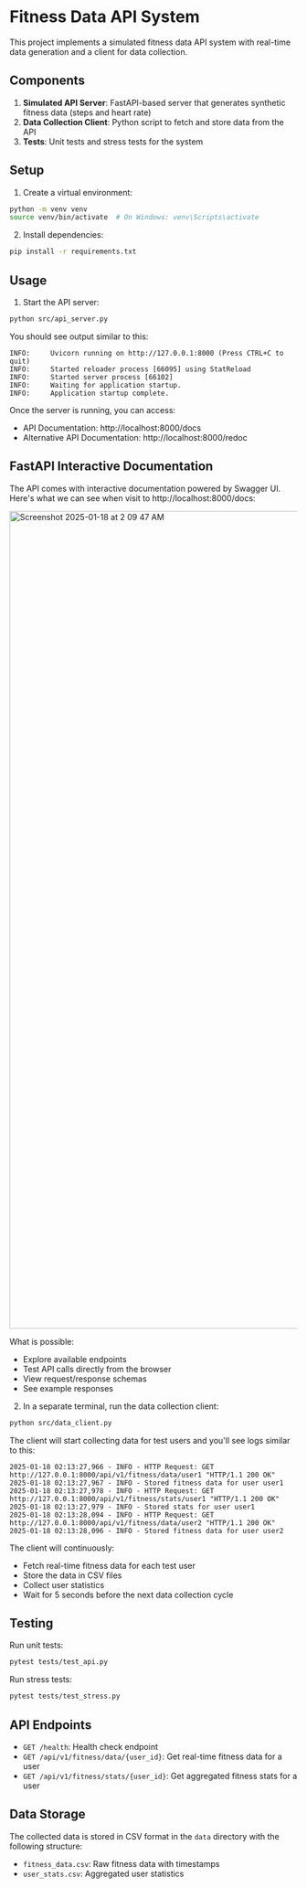 # Fitness Data API System

This project implements a simulated fitness data API system with real-time data generation and a client for data collection.

## Components

1. **Simulated API Server**: FastAPI-based server that generates synthetic fitness data (steps and heart rate)
2. **Data Collection Client**: Python script to fetch and store data from the API
3. **Tests**: Unit tests and stress tests for the system

## Setup

1. Create a virtual environment:
```bash
python -m venv venv
source venv/bin/activate  # On Windows: venv\Scripts\activate
```

2. Install dependencies:
```bash
pip install -r requirements.txt
```

## Usage

1. Start the API server:
```bash
python src/api_server.py
```

You should see output similar to this:
```
INFO:     Uvicorn running on http://127.0.0.1:8000 (Press CTRL+C to quit)
INFO:     Started reloader process [66095] using StatReload
INFO:     Started server process [66102]
INFO:     Waiting for application startup.
INFO:     Application startup complete.
```

Once the server is running, you can access:
- API Documentation: http://localhost:8000/docs
- Alternative API Documentation: http://localhost:8000/redoc

## FastAPI Interactive Documentation

The API comes with interactive documentation powered by Swagger UI. Here's what we can see when visit to http://localhost:8000/docs:

<img width="1431" alt="Screenshot 2025-01-18 at 2 09 47 AM" src="https://github.com/user-attachments/assets/7c7a2d4e-9805-49e5-af68-5fd1f66ed502" />


What is possible:
- Explore available endpoints
- Test API calls directly from the browser
- View request/response schemas
- See example responses

2. In a separate terminal, run the data collection client:
```bash
python src/data_client.py
```

The client will start collecting data for test users and you'll see logs similar to this:
```
2025-01-18 02:13:27,966 - INFO - HTTP Request: GET http://127.0.0.1:8000/api/v1/fitness/data/user1 "HTTP/1.1 200 OK"
2025-01-18 02:13:27,967 - INFO - Stored fitness data for user user1
2025-01-18 02:13:27,978 - INFO - HTTP Request: GET http://127.0.0.1:8000/api/v1/fitness/stats/user1 "HTTP/1.1 200 OK"
2025-01-18 02:13:27,979 - INFO - Stored stats for user user1
2025-01-18 02:13:28,094 - INFO - HTTP Request: GET http://127.0.0.1:8000/api/v1/fitness/data/user2 "HTTP/1.1 200 OK"
2025-01-18 02:13:28,096 - INFO - Stored fitness data for user user2
```

The client will continuously:
- Fetch real-time fitness data for each test user
- Store the data in CSV files
- Collect user statistics
- Wait for 5 seconds before the next data collection cycle

## Testing

Run unit tests:
```bash
pytest tests/test_api.py
```

Run stress tests:
```bash
pytest tests/test_stress.py
```

## API Endpoints

- `GET /health`: Health check endpoint
- `GET /api/v1/fitness/data/{user_id}`: Get real-time fitness data for a user
- `GET /api/v1/fitness/stats/{user_id}`: Get aggregated fitness stats for a user

## Data Storage

The collected data is stored in CSV format in the `data` directory with the following structure:
- `fitness_data.csv`: Raw fitness data with timestamps
- `user_stats.csv`: Aggregated user statistics 
